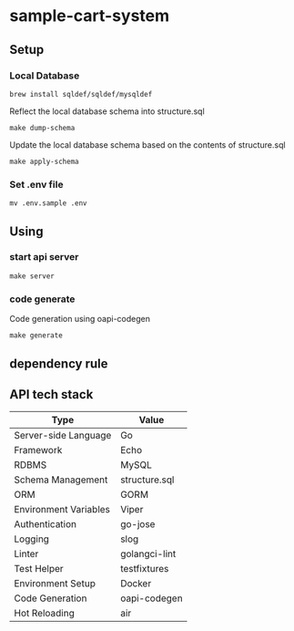 # sample-cart-system

## Setup
### Local Database

```
brew install sqldef/sqldef/mysqldef
```

Reflect the local database schema into structure.sql
```
make dump-schema
```

Update the local database schema based on the contents of structure.sql
```
make apply-schema
```

### Set .env file
```
mv .env.sample .env
```

## Using
### start api server

```
make server
```

### code generate
Code generation using oapi-codegen
```
make generate
```

## dependency rule

## API tech stack
| Type                 | Value          |
|----------------------|----------------|
| Server-side Language | Go             |
| Framework            | Echo           |
| RDBMS                | MySQL          |
| Schema Management    | structure.sql  |
| ORM                  | GORM           |
| Environment Variables| Viper          |
| Authentication       | go-jose        |
| Logging              | slog           |
| Linter               | golangci-lint  |
| Test Helper          | testfixtures   |
| Environment Setup    | Docker         |
| Code Generation      | oapi-codegen   |
| Hot Reloading        | air            |


